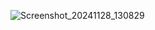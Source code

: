 
![Screenshot_20241128_130829](https://github.com/user-attachments/assets/0b3f1cc4-5f59-4492-b845-ba92789a2927)
